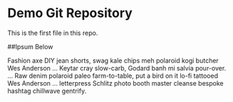 # Demo Git Repository

This is the first file in this repo.

##Ipsum Below

Fashion axe DIY jean shorts, swag kale chips meh polaroid kogi butcher Wes Anderson ... 
Keytar cray slow-carb, Godard banh mi salvia pour-over. ... 
Raw denim polaroid paleo farm-to-table, put a bird on it lo-fi tattooed Wes Anderson ... 
letterpress Schlitz photo booth master cleanse bespoke hashtag chillwave gentrify.